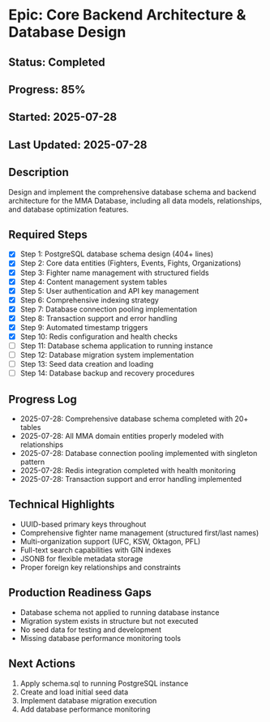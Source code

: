 # Epic: Core Backend Architecture & Database Design

## Status: Completed
## Progress: 85%
## Started: 2025-07-28
## Last Updated: 2025-07-28

## Description
Design and implement the comprehensive database schema and backend architecture for the MMA Database, including all data models, relationships, and database optimization features.

## Required Steps
- [x] Step 1: PostgreSQL database schema design (404+ lines)
- [x] Step 2: Core data entities (Fighters, Events, Fights, Organizations)
- [x] Step 3: Fighter name management with structured fields
- [x] Step 4: Content management system tables
- [x] Step 5: User authentication and API key management
- [x] Step 6: Comprehensive indexing strategy
- [x] Step 7: Database connection pooling implementation
- [x] Step 8: Transaction support and error handling
- [x] Step 9: Automated timestamp triggers
- [x] Step 10: Redis configuration and health checks
- [ ] Step 11: Database schema application to running instance
- [ ] Step 12: Database migration system implementation
- [ ] Step 13: Seed data creation and loading
- [ ] Step 14: Database backup and recovery procedures

## Progress Log
- 2025-07-28: Comprehensive database schema completed with 20+ tables
- 2025-07-28: All MMA domain entities properly modeled with relationships
- 2025-07-28: Database connection pooling implemented with singleton pattern
- 2025-07-28: Redis integration completed with health monitoring
- 2025-07-28: Transaction support and error handling implemented

## Technical Highlights
- UUID-based primary keys throughout
- Comprehensive fighter name management (structured first/last names)
- Multi-organization support (UFC, KSW, Oktagon, PFL)
- Full-text search capabilities with GIN indexes
- JSONB for flexible metadata storage
- Proper foreign key relationships and constraints

## Production Readiness Gaps
- Database schema not applied to running database instance
- Migration system exists in structure but not executed
- No seed data for testing and development
- Missing database performance monitoring tools

## Next Actions
1. Apply schema.sql to running PostgreSQL instance
2. Create and load initial seed data
3. Implement database migration execution
4. Add database performance monitoring